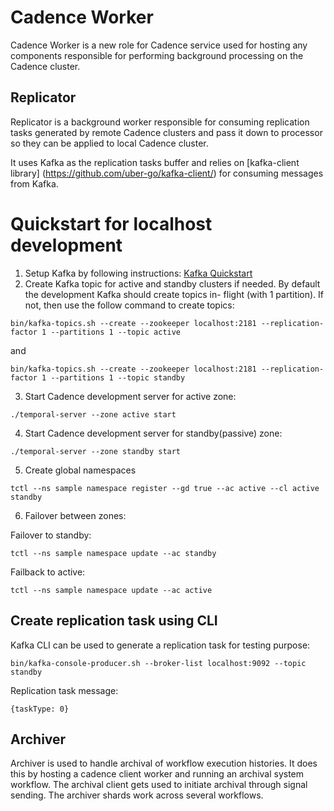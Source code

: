 Cadence Worker
==============

Cadence Worker is a new role for Cadence service used for hosting any
components responsible for performing background processing on the Cadence
cluster.

Replicator
----------

Replicator is a background worker responsible for consuming replication tasks
generated by remote Cadence clusters and pass it down to processor so they
can be applied to local Cadence cluster.

It uses Kafka as the replication tasks buffer and relies on
[kafka-client library] (https://github.com/uber-go/kafka-client/) for consuming
messages from Kafka.


Quickstart for localhost development
====================================

1. Setup Kafka by following instructions:
[Kafka Quickstart](https://kafka.apache.org/quickstart)
2. Create Kafka topic for active and standby clusters if needed. By default the development Kafka should create topics in- flight (with 1 partition). If not, then use the follow command to create topics:
```
bin/kafka-topics.sh --create --zookeeper localhost:2181 --replication-factor 1 --partitions 1 --topic active
```
and 
```
bin/kafka-topics.sh --create --zookeeper localhost:2181 --replication-factor 1 --partitions 1 --topic standby
```
3. Start Cadence development server for active zone:
```
./temporal-server --zone active start
```

4. Start Cadence development server for standby(passive) zone:
```
./temporal-server --zone standby start
```

5. Create global namespaces
```
tctl --ns sample namespace register --gd true --ac active --cl active standby
```

6. Failover between zones:

Failover to standby:
```
tctl --ns sample namespace update --ac standby
```
Failback to active:
```
tctl --ns sample namespace update --ac active
```

Create replication task using CLI
---------------------------------

Kafka CLI can be used to generate a replication task for testing purpose:

```
bin/kafka-console-producer.sh --broker-list localhost:9092 --topic standby
```

Replication task message:
```
{taskType: 0}
```

Archiver
--------

Archiver is used to handle archival of workflow execution histories. It does this by hosting a cadence client worker
and running an archival system workflow. The archival client gets used to initiate archival through signal sending. The archiver
shards work across several workflows. 
